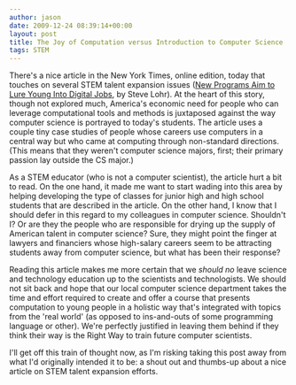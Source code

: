 ```yaml
---
author: jason
date: 2009-12-24 08:39:14+00:00
layout: post
title: The Joy of Computation versus Introduction to Computer Science
tags: STEM
---
```


There's a nice article in the New York Times, online edition, today that touches on several STEM talent expansion issues (<a href="http://www.nytimes.com/2009/12/21/technology/21nerds.html?emc=eta1">New Programs Aim to Lure Young Into Digital Jobs</a>, by Steve Lohr). At the heart of this story, though not explored much, America's economic need for people who can leverage computational tools and methods is juxtaposed against the way computer science is portrayed to today's students. The article uses a couple tiny case studies of people whose careers use computers in a central way but who came at computing through non-standard directions. (This means that they weren't computer science majors, first; their primary passion lay outside the CS major.) 

As a STEM educator (who is not a computer scientist), the article hurt a bit to read. On the one hand, it made me want to start wading into this area by helping developing the type of classes for junior high and high school students that are described in the article. On the other hand, I know that I should defer in this regard to my colleagues in computer science. Shouldn't I? Or are they the people who are responsible for drying up the supply of American talent in computer science? Sure, they might point the finger at lawyers and financiers whose high-salary careers seem to be attracting students away from computer science, but what has been their response?

Reading this article makes me more certain that we <em>should no</em> leave science and technology education up to the scientists and technologists. We should not sit back and hope that our local computer science department takes the time and effort required to create and offer a course that presents computation to young people in a holistic way that's integrated with topics from the 'real world' (as opposed to ins-and-outs of some programming language or other). We're perfectly justified in leaving them behind if they think their way is the Right Way to train future computer scientists.

I'll get off this train of thought now, as I'm risking taking this post away from what I'd originally intended it to be: a shout out and thumbs-up about a nice article on STEM talent expansion efforts.
